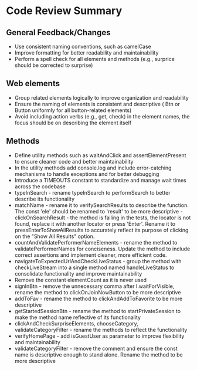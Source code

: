 # Code Review Summary

## General Feedback/Changes
- Use consistent naming conventions, such as camelCase 
- Improve formatting for better readability and maintainability
- Perform a spell check for all elements and methods (e.g., surprice should be corrected to surprise)

## Web elements 
- Group related elements logically to improve organization and readability
- Ensure the naming of elements is consistent and descriptive ( Btn or Button uniformly for all button-related elements)
- Avoid including action verbs (e.g., get, check) in the element names, the focus should be on describing the element itself

## Methods 
- Define utility methods such as waitAndClick and assertElementPresent to ensure cleaner code and better maintainability
- In the utility methods add console.log and include error-catching mechanisms to handle exceptions and for better debugging 
- Introduce a TIMEOUTS constant to standardize and manage wait times across the codebase
- typeInSearch - rename typeInSearch to performSearch to better describe its functionality
- matchName - rename it to verifySearchResults to describe the function. The const 'ele' should be renamed to 'result' to be more descriptive
 -clickOnSearchResult - the method is failing in the tests, the locator is not found, replace it with another locator or press 'Enter'. Rename it to pressEnterToShowAllResults to accurately reflect its purpose of clicking on the "Show All Results" option.
- countAndValidatePerformerNameElements - rename the method to validatePerformerNames for conciseness. Update the method to include correct assertions and implement cleaner, more efficient code.
- navigateToExpectedUrlAndCheckLiveStatus - group the method with checkLiveStream into a single method named handleLiveStatus to consolidate functionality and improve maintainability
- Remove the constant elementCount as it is never used
- signInBtn - remove the unnecessary comma after I.waitForVisible, rename the method to clickOnJoinNowButton to be more descriptive
- addToFav - rename the method to clickAndAddToFavorite to be more descriptive
- getStartedSessionBtn - rename the method to startPrivateSession to make the method name reflective of its functionality
- clickAndCheckSurpriseElements, chooseCategory, validateCategoryFilter - rename the methods to reflect the functionality  
- verifyHomePage - add isGuestUser as parameter to improve flexibility and maintainability
- validateCategoryFilter - remove the comment and ensure the const name is descriptive enough to stand alone. Rename the method to be more descriptive
